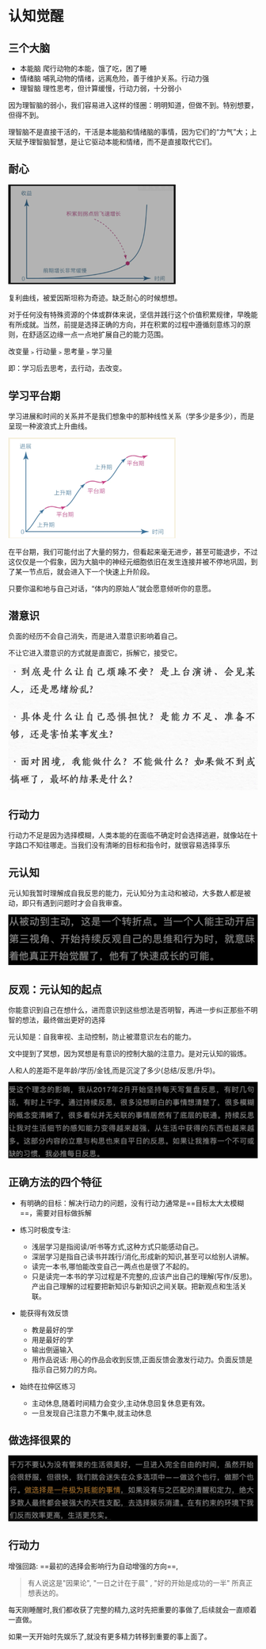 # 认知觉醒

## 三个大脑

- 本能脑 爬行动物的本能，饿了吃，困了睡
- 情绪脑 哺乳动物的情绪，远离危险，善于维护关系。行动力强
- 理智脑 理性思考，但计算缓慢，行动力弱，十分弱小

因为理智脑的弱小，我们容易进入这样的怪圈：明明知道，但做不到。特别想要，但得不到。

理智脑不是直接干活的，干活是本能脑和情绪脑的事情，因为它们的“力气”大；上天赋予理智脑智慧，是让它驱动本能和情绪，而不是直接取代它们。

## 耐心

<img src="./img/image-20240822180505138.png" alt="image-20240822180505138" style="zoom:33%;" />

复利曲线，被爱因斯坦称为奇迹。缺乏耐心的时候想想。

对于任何没有特殊资源的个体或群体来说，坚信并践行这个价值积累规律，早晚能有所成就。当然，前提是选择正确的方向，并在积累的过程中遵循刻意练习的原则，在舒适区边缘一点一点地扩展自己的能力范围。

改变量﹥行动量﹥思考量﹥学习量

即：学习后去思考，去行动，去改变。

## 学习平台期

学习进展和时间的关系并不是我们想象中的那种线性关系（学多少是多少），而是呈现一种波浪式上升曲线。

<img src="./img/image-20240822180522279.png" alt="image-20240822180522279" style="zoom:33%;" />

在平台期，我们可能付出了大量的努力，但看起来毫无进步，甚至可能退步，不过这仅仅是一个假象，因为大脑中的神经元细胞依旧在发生连接并被不停地巩固，到了某一节点后，就会进入下一个快速上升阶段。

只要你温和地与自己对话，“体内的原始人”就会愿意倾听你的意愿。

## 潜意识

负面的经历不会自己消失，而是进入潜意识影响着自己。

不让它进入潜意识的方式就是直面它，拆解它，接受它。

<img src="./img/image-20240822180538591.png" alt="image-20240822180538591" style="zoom:50%;" />

## 行动力

行动力不足是因为选择模糊，人类本能的在面临不确定时会选择逃避，就像站在十字路口不知往哪走。当我们没有清晰的目标和指令时，就很容易选择享乐

## 元认知

元认知我暂时理解成自我反思的能力，元认知分为主动和被动，大多数人都是被动，即只有遇到问题时才会自我审查。

<img src="./img/image-20240822180550771.png" alt="image-20240822180550771" style="zoom:50%;" />

## 反观：元认知的起点

你能意识到自己在想什么，进而意识到这些想法是否明智，再进一步纠正那些不明智的想法，最终做出更好的选择

元认知是：自我审视、主动控制，防止被潜意识左右的能力。

文中提到了冥想，因为冥想是有意识的控制大脑的注意力。是对元认知的锻炼。

人和人的差距不是年龄/学历/金钱,而是沉淀了多少(总结/反思/升华)。

<img src="./img/image-20240823094716529.png" alt="image-20240823094716529" style="zoom:50%;" />

## 正确方法的四个特征

- 有明确的目标：解决行动力的问题，没有行动力通常是==目标太大太模糊==，需要对目标做拆解

- 练习时极度专注: 
  + 浅层学习是指阅读/听书等方式,这种方式只能感动自己。
  + 深层学习是指自己读书并践行/消化,形成新的知识,甚至可以给别人讲解。
  + 读完一本书,哪怕能改变自己一两点也是很了不起的。
  + 只是读完一本书的学习过程是不完整的,应该产出自己的理解(写作/反思)。产出自己理解的过程要把新知识与新知识之间关联。把新观点和生活关联。

- 能获得有效反馈
  - 教是最好的学
  - 用是最好的学
  - 输出倒逼输入
  - 用作品说话: 用心的作品会收到反馈,正面反馈会激发行动力。负面反馈是指示自己努力的方向。

- 始终在拉伸区练习
  - 主动休息,随着时间精力会变少,主动休息回复休息更有效。
  - 一旦发现自己注意力不集中,就主动休息

## 做选择很累的

<img src="./img/image-20240823093118821.png" alt="image-20240823093118821" style="zoom:50%;" />

## 行动力

增强回路: ==最初的选择会影响行为自动增强的方向==,

> 有人说这是"因果论", "一日之计在于晨" , "好的开始是成功的一半" 所真正想表达的。

每天刚睡醒时,我们都收获了完整的精力,这时先把重要的事做了,后续就会一直顺着一直做。

如果一天开始时先娱乐了,就没有更多精力转移到重要的事上面了。

